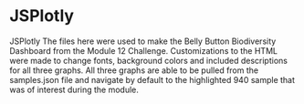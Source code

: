 # JSPlotly

JSPlotly
The files here were used to make the Belly Button Biodiversity Dashboard from the Module 12 Challenge. Customizations to the HTML were made to change fonts, background colors and included descriptions for all three graphs. All three graphs are able to be pulled from the samples.json file and navigate by default to the highlighted 940 sample that was of interest during the module.
